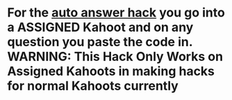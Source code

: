 <h1>For the <a href='https://raw.githubusercontent.com/HypnoticLOL/Kahoot-Krusher/main/Hacks/main.js'>auto answer hack</a> you go into a ASSIGNED Kahoot and on any question you paste the code in.
<br>WARNING: This Hack Only Works on Assigned Kahoots in making hacks for normal Kahoots currently
</h1>

